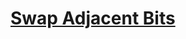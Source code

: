 # [Swap Adjacent Bits](https://app.codesignal.com/arcade/code-arcade/corner-of-0s-and-1s/dShYZZT4WmvpmfpgB/)
